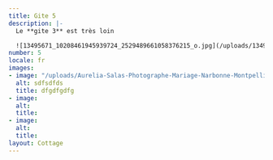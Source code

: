 ```yaml
---
title: Gite 5
description: |-
  Le **gite 3** est très loin

  ![13495671_10208461945939724_2529489661058376215_o.jpg](/uploads/13495671_10208461945939724_2529489661058376215_o.jpg)
number: 5
locale: fr
images:
- image: "/uploads/Aurelia-Salas-Photographe-Mariage-Narbonne-Montpellier-Beziers-843.jpg"
  alt: sdfsdfds
  title: dfgdfgdfg
- image:
  alt:
  title:
- image:
  alt:
  title:
layout: Cottage
---
```

